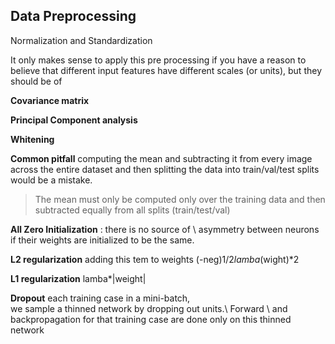 

## Data Preprocessing

Normalization and Standardization

It only makes sense to apply this pre processing if you have a reason to believe that different input features have different scales (or units), but they should be of 

**Covariance matrix**

**Principal Component analysis**

**Whitening**

**Common pitfall** computing the mean and subtracting it from every image across the entire dataset and then splitting the data into train/val/test splits would be a mistake.
> The mean must only be computed only over the training data and then subtracted equally from all splits (train/test/val)

**All Zero Initialization** : there is no source of \ 
asymmetry between neurons if their weights are initialized to be the same.


**L2 regularization** adding this tem to weights (-neg)1/2*lamba*(wight)*2

**L1 regularization** lamba*|weight|

**Dropout** each training case in a mini-batch,\
we sample a thinned network by dropping out units.\ Forward \ and backpropagation for that training case are done only on this thinned network
